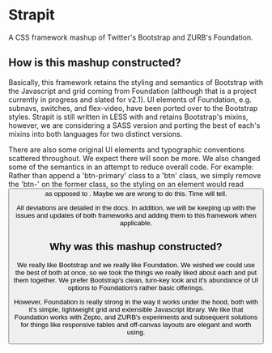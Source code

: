 Strapit
=======

A CSS framework mashup of Twitter's Bootstrap and ZURB's Foundation.

## How is this mashup constructed?

Basically, this framework retains the styling and semantics of Bootstrap with the Javascript and grid coming from Foundation (although that is a project currently in progress and slated for v2.1). UI elements of Foundation, e.g. subnavs, switches, and flex-video, have been ported over to the Bootstrap styles. Strapit is still written in LESS with and retains Bootstrap's mixins, however, we are considering a SASS version and porting the best of each's mixins into both languages for two distinct versions.

There are also some original UI elements and typographic conventions scattered throughout. We expect there will soon be more. We also changed some of the semantics in an attempt to reduce overall code. For example: Rather than append a 'btn-primary' class to a 'btn' class, we simply remove the 'btn-' on the former class, so the styling on an element would read <button class="btn primary block lg"> as opposed to <btn class="btn btn-primary btn-block btn-lg">. Maybe we are wrong to do this. Time will tell.

All deviations are detailed in the docs. In addition, we will be keeping up with the issues and updates of both frameworks and adding them to this framework when applicable.

## Why was this mashup constructed?

We really like Bootstrap and we really like Foundation. We wished we could use the best of both at once, so we took the things we really liked about each and put them together. We prefer Bootstrap's clean, turn-key look and it's abundance of UI options to Foundation's rather basic offerings.

However, Foundation is really strong in the way it works under the hood, both with it's simple, lightweight grid and extensible Javascript library. We like that Foundation works with Zepto, and ZURB's experiments and subsequent solutions for things like responsive tables and off-canvas layouts are elegant and worth using.
